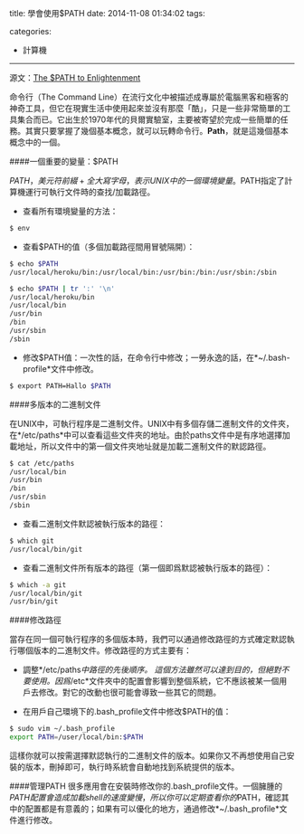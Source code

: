 title: 學會使用$PATH
date: 2014-11-08 01:34:02
tags:

categories:
- 計算機

---

源文：[The $PATH to Enlightenment](http://alistapart.com/article/the-path-to-enlightenment)

命令行（The Command Line）在流行文化中被描述成專屬於電腦黑客和極客的神奇工具，但它在現實生活中使用起來並沒有那麼「酷」，只是一些非常簡單的工具集合而已。它出生於1970年代的貝爾實驗室，主要被寄望於完成一些簡單的任務。其實只要掌握了幾個基本概念，就可以玩轉命令行。**Path**，就是這幾個基本概念中的一個。


####一個重要的變量：$PATH

$PATH，美元符前綴+全大寫字母，表示UNIX中的一個環境變量。$PATH指定了計算機運行可執行文件時的查找/加載路徑。

- 查看所有環境變量的方法：
```bash
$ env
```

- 查看$PATH的值（多個加載路徑間用冒號隔開）：
```bash
$ echo $PATH
/usr/local/heroku/bin:/usr/local/bin:/usr/bin:/bin:/usr/sbin:/sbin
```

```bash
$ echo $PATH | tr ':' '\n'
/usr/local/heroku/bin
/usr/local/bin
/usr/bin
/bin
/usr/sbin
/sbin
```

- 修改$PATH值：一次性的話，在命令行中修改；一勞永逸的話，在*~/.bash-profile*文件中修改。
```bash
$ export PATH=Hallo $PATH
```

####多版本的二進制文件

在UNIX中，可執行程序是二進制文件。UNIX中有多個存儲二進制文件的文件夾，在*/etc/paths*中可以查看這些文件夾的地址。由於paths文件中是有序地選擇加載地址，所以文件中的第一個文件夾地址就是加載二進制文件的默認路徑。
```bash
$ cat /etc/paths
/usr/local/bin
/usr/bin
/bin
/usr/sbin
/sbin
```

- 查看二進制文件默認被執行版本的路徑：
```bash
$ which git
/usr/local/bin/git
```

- 查看二進制文件所有版本的路徑（第一個即爲默認被執行版本的路徑）：
```bash
$ which -a git
/usr/local/bin/git
/usr/bin/git
```

####修改路徑

當存在同一個可執行程序的多個版本時，我們可以通過修改路徑的方式確定默認執行哪個版本的二進制文件。修改路徑的方式主要有：

- 調整*/etc/paths*中路徑的先後順序。
這個方法雖然可以達到目的，但絕對不要使用。因爲*/etc*文件夾中的配置會影響到整個系統，它不應該被某一個用戶去修改。對它的改動也很可能會導致一些其它的問題。

- 在用戶自己環境下的.bash_profile文件中修改$PATH的值：
```bash
$ sudo vim ~/.bash_profile
export PATH=/user/local/bin:$PATH
```
這樣你就可以按需選擇默認執行的二進制文件的版本。如果你又不再想使用自己安裝的版本，刪掉即可，執行時系統會自動地找到系統提供的版本。

####管理PATH
很多應用會在安裝時修改你的.bash_profile文件。一個臃腫的$PATH配置會造成加載shell的速度變慢，所以你可以定期查看你的$PATH，確認其中的配置都是有意義的；如果有可以優化的地方，通過修改*~/.bash_profile*文件進行修改。

